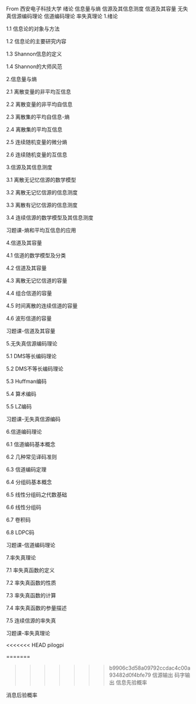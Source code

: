 From 西安电子科技大学
绪论
信息量与熵
信源及其信息测度
信道及其容量
无失真信源编码理论
信道编码理论
率失真理论
1.绪论

1.1 信息论的对象与方法

1.2 信息论的主要研究内容

1.3 Shannon信息的定义

1.4 Shannon的大师风范

2.信息量与熵

2.1 离散变量的非平均互信息

2.2 离散变量的非平均自信息

2.3 离散集的平均自信息-熵

2.4 离散集的平均互信息

2.5 连续随机变量的微分熵

2.6 连续随机变量的互信息

3.信源及其信息测度

3.1 离散无记忆信源的数学模型

3.2 离散无记忆信源的信息测度

3.3 离散有记忆信源的信息测度

3.4 连续信源的数学模型及其信息测度

习题课-熵和平均互信息的应用

4.信道及其容量

4.1 信道的数学模型及分类

4.2 信道及其容量

4.3 离散无记忆信道的容量

4.4 组合信道的容量

4.5 时间离散的连续信道的容量

4.6 波形信道的容量

习题课-信道及其容量

5.无失真信源编码理论

5.1 DMS等长编码理论

5.2 DMS不等长编码理论

5.3 Huffman编码

5.4 算术编码

5.5 LZ编码

习题课-无失真信源编码

6.信道编码理论

6.1 信道编码基本概念

6.2 几种常见译码准则

6.3 信道编码定理

6.4 分组码基本概念

6.5 线性分组码之代数基础

6.6 线性分组码

6.7 卷积码

6.8 LDPC码

习题课-信道编码理论

7.率失真理论

7.1 率失真函数的定义

7.2 率失真函数的性质

7.3 率失真函数的计算

7.4 率失真函数的参量描述

7.5 连续信源的率失真

习题课-率失真理论

<<<<<<< HEAD
pilogpi

=======
>>>>>>> b9906c3d58a09792ccdac4c00a93482d0f4bfe79
信源输出
码字输出
信息先验概率

消息后验概率